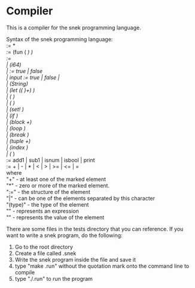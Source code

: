 # Compiler
This is a compiler for the snek programming language.

Syntax of the snek programming language:     
<prog> := <defn>* <expr>        
 <defn> := (fun (<name> <name>*) <expr>)        
<expr> :=       
 | <number>(i64)         
 | <boolean> := true | false       
 | input := true | false | <number>      
 | <identifier>(String)       
 | (let ((<identifier> <expr>)+) <expr>)      
 | (<op1> <expr>)         
 | (<op2> <expr> <expr>)     
 | (set! <name> <expr>)     
 | (if <expr> <expr> <expr>)     
 | (block <expr>+)    
 | (loop <expr>)    
 | (break <expr>)     
 | (tuple <expr>+)      
 | (index <expr> <expr>)      
 | (<name> <expr>*)      
<op1> := add1 | sub1 | isnum | isbool | print       
<op2> := + | - | * | < | > | >= | <= | =      
where       
   "+"  - at least one of the marked element    
   "*"  - zero or more of the marked element.    
   ":=" - the structure of the element     
   "|"  - can be one of the elements separated by this character    
   "(type)" - the type of the element   
   "<expr>"    - represents an expression     
   "<element>" - represents the value of the element    
                                     
There are some files in the tests directory that you can reference. 
If you want to write a snek program, do the following:
1. Go to the root directory
2. Create a file called <name>.snek
3. Write the snek program inside the file and save it
4. type "make <name>.run" without the quotation mark onto the command line to compile
5. type "./<name>.run" to run the program
